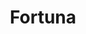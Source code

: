---
title: "Fortuna"
url: /ciudad-autonoma-de-buenos-aires/fortuna-avenida-saenz/
shop: bolsas y maletas
---